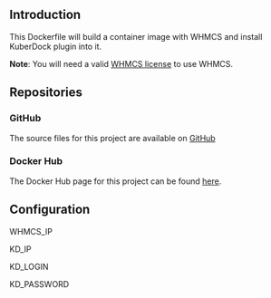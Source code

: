 ## Introduction
This Dockerfile will build a container image with WHMCS and install KuberDock plugin into it.

**Note**: You will need a valid [WHMCS license](http://www.whmcs.com) to use WHMCS.

## Repositories

### GitHub
The source files for this project are available on [GitHub](https://github.com/sedpro/kd-whmcs)

### Docker Hub
The Docker Hub page for this project can be found [here](https://hub.docker.com/r/sedpro/kd-whmcs).

## Configuration

WHMCS_IP

KD_IP

KD_LOGIN

KD_PASSWORD


